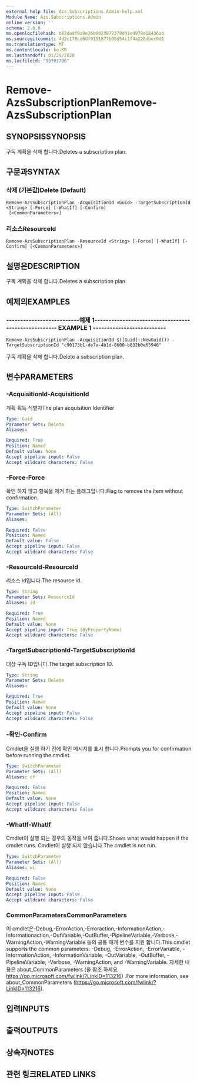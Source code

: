 ```yaml
---
external help file: Azs.Subscriptions.Admin-help.xml
Module Name: Azs.Subscriptions.Admin
online version: ''
schema: 2.0.0
ms.openlocfilehash: b82dadf9a9e26b0023872378d41e4978e18436ab
ms.sourcegitcommit: 4d2c178cd6df9151877b08d54c1f4a228dbec9d1
ms.translationtype: MT
ms.contentlocale: ko-KR
ms.lasthandoff: 01/29/2020
ms.locfileid: "93701796"
---
```

# <span data-ttu-id="0d87c-101">Remove-AzsSubscriptionPlan</span><span class="sxs-lookup"><span data-stu-id="0d87c-101">Remove-AzsSubscriptionPlan</span></span>

## <span data-ttu-id="0d87c-102">SYNOPSIS</span><span class="sxs-lookup"><span data-stu-id="0d87c-102">SYNOPSIS</span></span>
<span data-ttu-id="0d87c-103">구독 계획을 삭제 합니다.</span><span class="sxs-lookup"><span data-stu-id="0d87c-103">Deletes a subscription plan.</span></span>

## <span data-ttu-id="0d87c-104">구문과</span><span class="sxs-lookup"><span data-stu-id="0d87c-104">SYNTAX</span></span>

### <span data-ttu-id="0d87c-105">삭제 (기본값)</span><span class="sxs-lookup"><span data-stu-id="0d87c-105">Delete (Default)</span></span>
```
Remove-AzsSubscriptionPlan -AcquisitionId <Guid> -TargetSubscriptionId <String> [-Force] [-WhatIf] [-Confirm]
 [<CommonParameters>]
```

### <span data-ttu-id="0d87c-106">리소스</span><span class="sxs-lookup"><span data-stu-id="0d87c-106">ResourceId</span></span>
```
Remove-AzsSubscriptionPlan -ResourceId <String> [-Force] [-WhatIf] [-Confirm] [<CommonParameters>]
```

## <span data-ttu-id="0d87c-107">설명은</span><span class="sxs-lookup"><span data-stu-id="0d87c-107">DESCRIPTION</span></span>
<span data-ttu-id="0d87c-108">구독 계획을 삭제 합니다.</span><span class="sxs-lookup"><span data-stu-id="0d87c-108">Deletes a subscription plan.</span></span>

## <span data-ttu-id="0d87c-109">예제의</span><span class="sxs-lookup"><span data-stu-id="0d87c-109">EXAMPLES</span></span>

### <span data-ttu-id="0d87c-110">--------------------------예제 1--------------------------</span><span class="sxs-lookup"><span data-stu-id="0d87c-110">-------------------------- EXAMPLE 1 --------------------------</span></span>
```
Remove-AzsSubscriptionPlan -AcquisitionId $([Guid]::NewGuid()) -TargetSubscriptionId "c90173b1-de7a-4b1d-8600-b832b0e65946"
```

<span data-ttu-id="0d87c-111">구독 계획을 삭제 합니다.</span><span class="sxs-lookup"><span data-stu-id="0d87c-111">Delete a subscription plan.</span></span>

## <span data-ttu-id="0d87c-112">변수</span><span class="sxs-lookup"><span data-stu-id="0d87c-112">PARAMETERS</span></span>

### <span data-ttu-id="0d87c-113">-AcquisitionId</span><span class="sxs-lookup"><span data-stu-id="0d87c-113">-AcquisitionId</span></span>
<span data-ttu-id="0d87c-114">계획 획득 식별자</span><span class="sxs-lookup"><span data-stu-id="0d87c-114">The plan acquisition Identifier</span></span>

```yaml
Type: Guid
Parameter Sets: Delete
Aliases: 

Required: True
Position: Named
Default value: None
Accept pipeline input: False
Accept wildcard characters: False
```

### <span data-ttu-id="0d87c-115">-Force</span><span class="sxs-lookup"><span data-stu-id="0d87c-115">-Force</span></span>
<span data-ttu-id="0d87c-116">확인 하지 않고 항목을 제거 하는 플래그입니다.</span><span class="sxs-lookup"><span data-stu-id="0d87c-116">Flag to remove the item without confirmation.</span></span>

```yaml
Type: SwitchParameter
Parameter Sets: (All)
Aliases: 

Required: False
Position: Named
Default value: False
Accept pipeline input: False
Accept wildcard characters: False
```

### <span data-ttu-id="0d87c-117">-ResourceId</span><span class="sxs-lookup"><span data-stu-id="0d87c-117">-ResourceId</span></span>
<span data-ttu-id="0d87c-118">리소스 id입니다.</span><span class="sxs-lookup"><span data-stu-id="0d87c-118">The resource id.</span></span>

```yaml
Type: String
Parameter Sets: ResourceId
Aliases: id

Required: True
Position: Named
Default value: None
Accept pipeline input: True (ByPropertyName)
Accept wildcard characters: False
```

### <span data-ttu-id="0d87c-119">-TargetSubscriptionId</span><span class="sxs-lookup"><span data-stu-id="0d87c-119">-TargetSubscriptionId</span></span>
<span data-ttu-id="0d87c-120">대상 구독 ID입니다.</span><span class="sxs-lookup"><span data-stu-id="0d87c-120">The target subscription ID.</span></span>

```yaml
Type: String
Parameter Sets: Delete
Aliases: 

Required: True
Position: Named
Default value: None
Accept pipeline input: False
Accept wildcard characters: False
```

### <span data-ttu-id="0d87c-121">-확인</span><span class="sxs-lookup"><span data-stu-id="0d87c-121">-Confirm</span></span>
<span data-ttu-id="0d87c-122">Cmdlet을 실행 하기 전에 확인 메시지를 표시 합니다.</span><span class="sxs-lookup"><span data-stu-id="0d87c-122">Prompts you for confirmation before running the cmdlet.</span></span>

```yaml
Type: SwitchParameter
Parameter Sets: (All)
Aliases: cf

Required: False
Position: Named
Default value: None
Accept pipeline input: False
Accept wildcard characters: False
```

### <span data-ttu-id="0d87c-123">-WhatIf</span><span class="sxs-lookup"><span data-stu-id="0d87c-123">-WhatIf</span></span>
<span data-ttu-id="0d87c-124">Cmdlet이 실행 되는 경우의 동작을 보여 줍니다.</span><span class="sxs-lookup"><span data-stu-id="0d87c-124">Shows what would happen if the cmdlet runs.</span></span>
<span data-ttu-id="0d87c-125">Cmdlet이 실행 되지 않습니다.</span><span class="sxs-lookup"><span data-stu-id="0d87c-125">The cmdlet is not run.</span></span>

```yaml
Type: SwitchParameter
Parameter Sets: (All)
Aliases: wi

Required: False
Position: Named
Default value: None
Accept pipeline input: False
Accept wildcard characters: False
```

### <span data-ttu-id="0d87c-126">CommonParameters</span><span class="sxs-lookup"><span data-stu-id="0d87c-126">CommonParameters</span></span>
<span data-ttu-id="0d87c-127">이 cmdlet은-Debug,-ErrorAction,-Erroraction,-InformationAction,-Informationaction,-OutVariable,-OutBuffer,-PipelineVariable,-Verbose,-WarningAction,-WarningVariable 등의 공통 매개 변수를 지원 합니다.</span><span class="sxs-lookup"><span data-stu-id="0d87c-127">This cmdlet supports the common parameters: -Debug, -ErrorAction, -ErrorVariable, -InformationAction, -InformationVariable, -OutVariable, -OutBuffer, -PipelineVariable, -Verbose, -WarningAction, and -WarningVariable.</span></span> <span data-ttu-id="0d87c-128">자세한 내용은 about_CommonParameters (을 참조 하세요 https://go.microsoft.com/fwlink/?LinkID=113216) .</span><span class="sxs-lookup"><span data-stu-id="0d87c-128">For more information, see about_CommonParameters (https://go.microsoft.com/fwlink/?LinkID=113216).</span></span>

## <span data-ttu-id="0d87c-129">입력</span><span class="sxs-lookup"><span data-stu-id="0d87c-129">INPUTS</span></span>

## <span data-ttu-id="0d87c-130">출력</span><span class="sxs-lookup"><span data-stu-id="0d87c-130">OUTPUTS</span></span>

## <span data-ttu-id="0d87c-131">상속자</span><span class="sxs-lookup"><span data-stu-id="0d87c-131">NOTES</span></span>

## <span data-ttu-id="0d87c-132">관련 링크</span><span class="sxs-lookup"><span data-stu-id="0d87c-132">RELATED LINKS</span></span>

